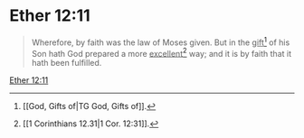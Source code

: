 # Ether 12:11

> Wherefore, by faith was the law of Moses given. But in the <u>gift</u>[^a] of his Son hath God prepared a more <u>excellent</u>[^b] way; and it is by faith that it hath been fulfilled.

[Ether 12:11](https://www.churchofjesuschrist.org/study/scriptures/bofm/ether/12?lang=eng&id=p11#p11)


[^a]: [[God, Gifts of|TG God, Gifts of]].  
[^b]: [[1 Corinthians 12.31|1 Cor. 12:31]].  
